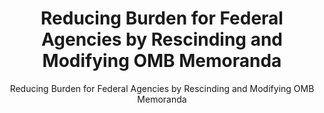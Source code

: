 ---
layout: resources-landing
title: "Reducing Burden for Federal Agencies by Rescinding and Modifying OMB Memoranda"
subtitle: "Reducing Burden for Federal Agencies by Rescinding and Modifying OMB Memoranda"
filters: federal-financial-assistance uniform-guidance memorandum omb 2017
external_url: https://www.whitehouse.gov/wp-content/uploads/legacy_drupal_files/omb/memoranda/2017/M-17-26.pdf
---